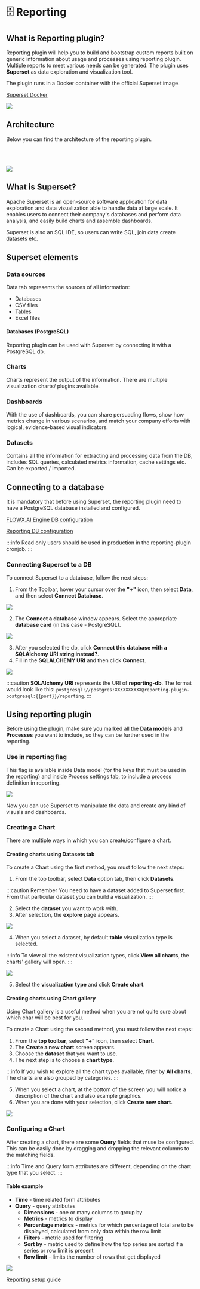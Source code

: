 # 🗄️ Reporting

## What is Reporting plugin?

Reporting plugin will help you to build and bootstrap custom reports built on generic information about usage and processes using reporting plugin. Multiple reports to meet various needs can be generated.
The plugin uses **Superset** as data exploration and visualization tool.

The plugin runs in a Docker container with the official Superset image.

[Superset Docker](https://hub.docker.com/r/apache/superset)

![](../../img/reporting.png)

## Architecture

Below you can find the architecture of the reporting plugin.

<br></br>

![](../../img/reporting_diag.png)

## What is Superset?

Apache Superset is an open-source software application for data exploration and data visualization able to handle data at large scale. It enables users to connect their company's databases and perform data analysis, and easily build charts and assemble dashboards.

Superset is also an SQL IDE, so users can write SQL, join data create datasets etc.

## Superset elements


### Data sources

Data tab represents the sources of all information:

* Databases
* CSV files
* Tables
* Excel files
  
#### Databases (PostgreSQL)

Reporting plugin can be used with Superset by connecting it with a PostgreSQL db.

### Charts

Charts represent the output of the information. There are multiple visualization charts/ plugins available.

### Dashboards

With the use of dashboards, you can share persuading flows, show how metrics change in various scenarios, and match your company efforts with logical, evidence‐based visual indicators.

### Datasets

Contains all the information for extracting and processing data from the DB, includes SQL queries, calculated metrics information, cache settings etc. Can be exported / imported. 

## Connecting to a database

It is mandatory that before using Superset, the reporting plugin need to have a PostgreSQL database installed and configured.

[FLOWX.AI Engine DB configuration](../../platform-setup-guide/flowx-engine-setup-guide/flowx-engine-setup-guide.md#database---postgres--oracle)

[Reporting DB configuration](../../../platform-deep-dive/plugins/plugins-setup-guide/reporting-setup#postgres-database)

:::info
Read only users should be used in production in the reporting-plugin cronjob.
:::

### Connecting Superset to a DB

To connect Superset to a database, follow the next steps:

1. From the Toolbar, hover your cursor over the **"+"** icon, then select **Data**, and then select **Connect Database**.
   
![](../../img/connecting_to_db.png)

2. The **Connect a database** window appears. Select the appropriate **database card** (in this case - PostgreSQL).

![](../../img/connect_db_superset.png)

3. After you selected the db, click **Connect this database with a SQLAlchemy URI string instead?**.
4. Fill in the **SQLALCHEMY URI** and then click **Connect**.

![](../../img/superset_db_URI.png)

:::caution
**SQLAlchemy URI** represents the URI of **reporting-db**. The format would look like this: `postgresql://postgres:XXXXXXXXXX@reporting-plugin-postgresql:{{port}}/reporting`.
:::

   

## Using reporting plugin

Before using the plugin, make sure you marked all the **Data models** and **Processes** you want to include, so they can be further used in the reporting.

### Use in reporting flag

This flag is available inside Data model (for the keys that must be used in the reporting) and inside Process settings tab, to include a process definition in reporting.

![](../../img/reporting_flag.gif)

Now you can use Superset to manipulate the data and create any kind of visuals and dashboards.

### Creating a Chart

There are multiple ways in which you can create/configure a chart.

#### Creating charts using Datasets tab

To create a Chart using the first method, you must follow the next steps:

1. From the top toolbar, select **Data** option tab, then click **Datasets**.

:::caution Remember
You need to have a dataset added to Superset first. From that particular dataset you can build a visualization.
:::

2. Select the **dataset** you want to work with.
3. After selection, the **explore** page appears.

![](../../img/superset_add_chart.gif)

4. When you select a dataset, by default **table** visualization type is selected.

:::info
To view all the existent visualization types, click **View all charts**, the charts' gallery will open.
:::

![](../../img/superset_visualization_type.png)

5. Select the **visualization type** and click **Create chart**.

#### Creating charts using Chart gallery

Using Chart gallery is a useful method when you are not quite sure about which char will be best for you.

To create a Chart using the second method, you must follow the next steps:

1. From the **top toolbar**, select **"+"** icon, then select **Chart**.
2. The **Create a new chart** screen appears.
3. Choose the **dataset** that you want to use.
4. The next step is to choose a **chart type**.

:::info
If you wish to explore all the chart types available, filter by **All charts**. The charts are also grouped by categories.
:::

5. When you select a chart, at the bottom of the screen you will notice a description of the chart and also example graphics.
6. When you are done with your selection, click **Create new chart**.

![](../../img/superset_add_chart_second.gif)

### Configuring a Chart

After creating a chart, there are some **Query** fields that muse be configured. This can be easily done by dragging and dropping the relevant columns to the matching fields.

:::info
 Time and Query form attributes are different, depending on the chart type that you select.
:::

#### Table example

* **Time** - time related form attributes
* **Query** - query attributes
  * **Dimensions** - one or many columns to group by
  * **Metrics** - metrics to display
  * **Percentage metrics** - metrics for which percentage of total are to be displayed, calculated from only data within the row limit
  * **Filters** - metric used for filtering
  * **Sort by** - metric used to define how the top series are sorted if a series or row limit is present
  * **Row limit** - limits the number of rows that get displayed

![](../../img/superset_query.png)




[Reporting setup guide](../plugins-setup-guide/reporting-setup)






